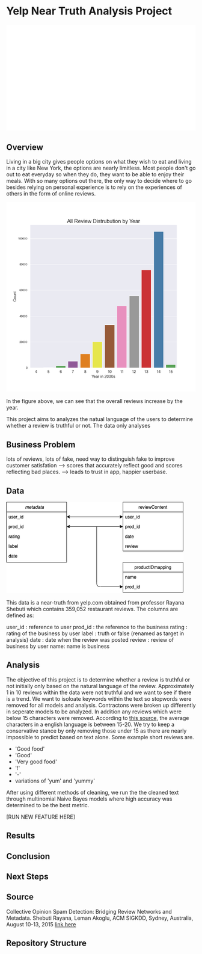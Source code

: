 # Yelp Near Truth Analysis Project

![Yelp_logo](./Images/Yelp-Logo-Refresh.gif)

## Overview

Living in a big city gives people options on what they wish to eat and living in a city like New York, the options are nearly limitless. Most people don't go out to eat everyday so when they do, they want to be able to enjoy their meals. With so many options out there, the only way to decide where to go besides relying on personal experience is to rely on the experiences of others in the form of online reviews. 

![Review_distribution](./Images/distrubtuin_by_year.png)

In the figure above, we can see that the overall reviews increase by the year.

This project aims to analyzes the natual language of the users to determine whether a review is truthful or not. The data only analyses 

## Business Problem

lots of reviews, lots of fake, need way to distinguish fake to improve customer satisfation --> scores that accurately reflect good and scores reflecting bad places. --> leads to trust in app, happier userbase.

## Data

![Schema](./Images/Schema.png)

This data is a near-truth from yelp.com obtained from professor Rayana Shebuti which contains 359,052 restaurant reviews. The columns are defined as:

user_id : reference to user
prod_id : the reference to the business
rating : rating of the business by user
label : truth or false (renamed as target in analysis)
date : date when the review was posted
review : review of business by user
name: name is business

## Analysis

The objective of this project is to determine whether a review is truthful or not initially only based on the natural language of the review. Approximately 1 in 10 reviews within the data were not truthful and we want to see if there is a trend. We want to isoloate keywords within the text so stopwords were removed for all models and analysis. Contractons were broken up differently in seperate models to be analyzed. In addition any reviews which were below 15 characters were removed. According to [this source](https://strainindex.wordpress.com/2008/07/28/the-average-sentence-length/), the average characters in a english language is between 15-20. We try to keep a conservative stance by only removing those under 15 as there are nearly impossible to predict based on text alone. Some example short reviews are.

- 'Good food'
- 'Good'
- 'Very good food'
- '!'
- '-'
- variations of 'yum' and 'yummy'

After using different methods of cleaning, we run the the cleaned text through multinomial Naive Bayes models where high accuracy was determined to be the best metric.

[RUN NEW FEATURE HERE]

## Results 



## Conclusion


## Next Steps


## Source
Collective Opinion Spam Detection: Bridging Review Networks and Metadata. Shebuti Rayana, Leman Akoglu, ACM SIGKDD, Sydney, Australia, August 10-13, 2015
[link here](http://odds.cs.stonybrook.edu/yelpnyc-dataset/)

## Repository Structure
